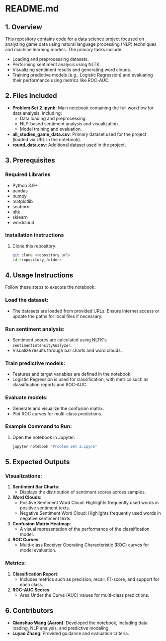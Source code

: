 # README.md

## 1. Overview
This repository contains code for a data science project focused on analyzing game data using natural language processing (NLP) techniques and machine learning models. The primary tasks include:
- Loading and preprocessing datasets.
- Performing sentiment analysis using NLTK.
- Visualizing sentiment results and generating word clouds.
- Training predictive models (e.g., Logistic Regression) and evaluating their performance using metrics like ROC-AUC.

## 2. Files Included
- **Problem Set 2.ipynb**: Main notebook containing the full workflow for data analysis, including:
  - Data loading and preprocessing.
  - NLP-based sentiment analysis and visualization.
  - Model training and evaluation.
- **all_studies_game_data.csv**: Primary dataset used for the project (loaded via URL in the notebook).
- **round_data.csv**: Additional dataset used in the project.

## 3. Prerequisites
### Required Libraries
- Python 3.9+
- pandas
- numpy
- matplotlib
- seaborn
- nltk
- sklearn
- wordcloud

### Installation Instructions
1. Clone this repository:
   ```bash
   git clone <repository_url>
   cd <repository_folder>

## 4. Usage Instructions
Follow these steps to execute the notebook:

### Load the dataset:
- The datasets are loaded from provided URLs. Ensure internet access or update the paths for local files if necessary.

### Run sentiment analysis:
- Sentiment scores are calculated using NLTK's `SentimentIntensityAnalyzer`.
- Visualize results through bar charts and word clouds.

### Train predictive models:
- Features and target variables are defined in the notebook.
- Logistic Regression is used for classification, with metrics such as classification reports and ROC-AUC.

### Evaluate models:
- Generate and visualize the confusion matrix.
- Plot ROC curves for multi-class predictions.

### Example Command to Run:
1. Open the notebook in Jupyter:
   ```bash
   jupyter notebook "Problem Set 2.ipynb"

## 5. Expected Outputs

### Visualizations:
1. **Sentiment Bar Charts**:
   - Displays the distribution of sentiment scores across samples.
2. **Word Clouds**:
   - Positive Sentiment Word Cloud: Highlights frequently used words in positive sentiment texts.
   - Negative Sentiment Word Cloud: Highlights frequently used words in negative sentiment texts.
3. **Confusion Matrix Heatmap**:
   - A visual representation of the performance of the classification model.
4. **ROC Curves**:
   - Multi-class Receiver Operating Characteristic (ROC) curves for model evaluation.

### Metrics:
1. **Classification Report**:
   - Includes metrics such as precision, recall, F1-score, and support for each class.
2. **ROC-AUC Scores**:
   - Area Under the Curve (AUC) values for multi-class predictions.

## 6. Contributors
- **Qianshuo Wang (Aaron)**: Developed the notebook, including data loading, NLP analysis, and predictive modeling.
- **Luyao Zhang**: Provided guidance and evaluation criteria.
